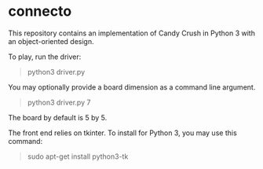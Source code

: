 # connecto

This repository contains an implementation of Candy Crush in Python 3 with an object-oriented design.

To play, run the driver:
> python3 driver.py

You may optionally provide a board dimension as a command line argument.
> python3 driver.py 7

The board by default is 5 by 5. 

The front end relies on tkinter. To install for Python 3, you may use this command: 
> sudo apt-get install python3-tk
